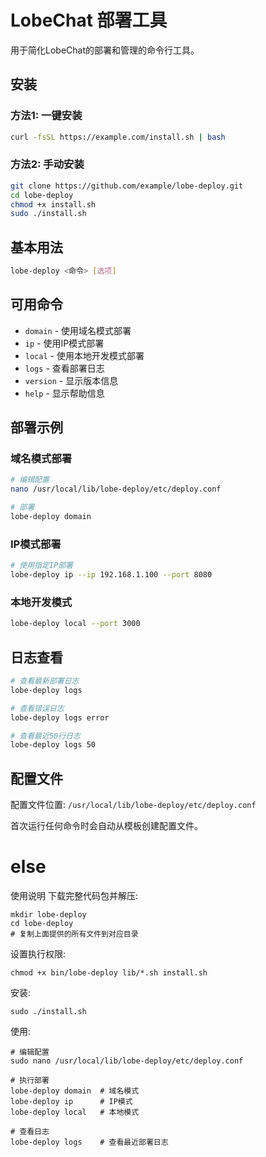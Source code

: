 # LobeChat 部署工具

用于简化LobeChat的部署和管理的命令行工具。

## 安装

### 方法1: 一键安装

```bash
curl -fsSL https://example.com/install.sh | bash
```

### 方法2: 手动安装

```bash
git clone https://github.com/example/lobe-deploy.git
cd lobe-deploy
chmod +x install.sh
sudo ./install.sh
```

## 基本用法

```bash
lobe-deploy <命令> [选项]
```

## 可用命令

- `domain` - 使用域名模式部署
- `ip` - 使用IP模式部署
- `local` - 使用本地开发模式部署
- `logs` - 查看部署日志
- `version` - 显示版本信息
- `help` - 显示帮助信息

## 部署示例

### 域名模式部署

```bash
# 编辑配置
nano /usr/local/lib/lobe-deploy/etc/deploy.conf

# 部署
lobe-deploy domain
```

### IP模式部署

```bash
# 使用指定IP部署
lobe-deploy ip --ip 192.168.1.100 --port 8080
```

### 本地开发模式

```bash
lobe-deploy local --port 3000
```

## 日志查看

```bash
# 查看最新部署日志
lobe-deploy logs

# 查看错误日志
lobe-deploy logs error

# 查看最近50行日志
lobe-deploy logs 50
```

## 配置文件

配置文件位置: `/usr/local/lib/lobe-deploy/etc/deploy.conf`

首次运行任何命令时会自动从模板创建配置文件。



# else

使用说明
下载完整代码包并解压:

```
mkdir lobe-deploy
cd lobe-deploy
# 复制上面提供的所有文件到对应目录
```

设置执行权限:

```
chmod +x bin/lobe-deploy lib/*.sh install.sh
```

安装:

```
sudo ./install.sh
```

使用:

```
# 编辑配置
sudo nano /usr/local/lib/lobe-deploy/etc/deploy.conf

# 执行部署
lobe-deploy domain  # 域名模式
lobe-deploy ip      # IP模式
lobe-deploy local   # 本地模式

# 查看日志
lobe-deploy logs    # 查看最近部署日志
```